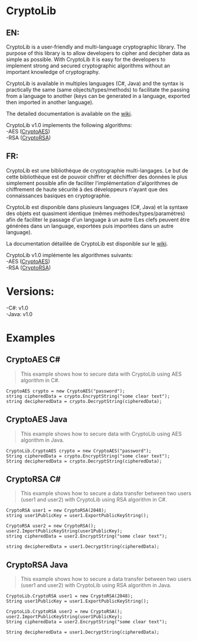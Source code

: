 # CryptoLib  
## EN:
CryptoLib is a user-friendly and multi-language cryptographic library.
The purpose of this library is to allow developers to cipher and decipher data as simple as possible. With CryptoLib it is easy for  the developers to implement strong and secured cryptographic algorithms without an important knowledge of cryptography.  

CryptoLib is available in multiples languages (C#, Java) and the syntax is practically the same (same objects/types/methods) to facilitate the passing from a language to another (keys can be generated in a language, exported then imported in another language).  

The detailed documentation is available on the [wiki](https://github.com/Any0ne22/CryptoLib/wiki).

CryptoLib v1.0 implements the following algorithms:  
-AES ([CryptoAES](https://github.com/Any0ne22/CryptoLib/wiki/(Fr)CryptoAES))  
-RSA ([CryptoRSA](https://github.com/Any0ne22/CryptoLib/wiki/(Fr)CryptoRSA))  


## FR:
CryptoLib est une bibliothèque de cryptographie multi-langages.
Le but de cette bibliothèque est de pouvoir chiffrer et déchiffrer des données le plus simplement possible afin de faciliter l'implémentation d'algorithmes de chiffrement de haute sécurité à des développeurs n'ayant que des connaissances basiques en cryptographie.  

CryptoLib est disponible dans plusieurs languages (C#, Java) et la syntaxe des objets est quasiment identique (mêmes méthodes/types/paramètres) afin de faciliter le passage d'un language à un autre (Les clefs peuvent être générées dans un language, exportées puis importées dans un autre language).  

La documentation détaillée de CryptoLib est disponible sur le [wiki](https://github.com/Any0ne22/CryptoLib/wiki).

CryptoLib v1.0 implémente les algorithmes suivants:  
-AES ([CryptoAES](https://github.com/Any0ne22/CryptoLib/wiki/(Fr)CryptoAES))  
-RSA ([CryptoRSA](https://github.com/Any0ne22/CryptoLib/wiki/(Fr)CryptoRSA))  


# Versions:  
-C#: v1.0  
-Java: v1.0


# Examples  

## CryptoAES C#

> This example shows how to secure data with CryptoLib using AES algorithm in C#.

`CryptoAES crypto = new CryptoAES("password");`  
`string cipheredData = crypto.EncryptString("some clear text");`  
`string decipheredData = crypto.DecryptString(cipheredData);`  

## CryptoAES Java

> This example shows how to secure data with CryptoLib using AES algorithm in Java.

`CryptoLib.CryptoAES crypto = new CryptoAES("password");`  
`String cipheredData = crypto.EncryptString("some clear text");`  
`String decipheredData = crypto.DecryptString(cipheredData);`  

## CryptoRSA C#

> This example shows how to secure a data transfer between two users (user1 and user2) with CryptoLib using RSA algorithm in C#.

`CryptoRSA user1 = new CryptoRSA(2048);`  
`string user1PublicKey = user1.ExportPublicKeyString();`  

`CryptoRSA user2 = new CryptoRSA();`  
`user2.ImportPublicKeyString(user1PublicKey);`  
`string cipheredData = user2.EncryptString("some clear text");`  

`string decipheredData = user1.DecryptString(cipheredData);`  

## CryptoRSA Java

> This example shows how to secure a data transfer between two users (user1 and user2) with CryptoLib using RSA algorithm in Java.

`CryptoLib.CryptoRSA user1 = new CryptoRSA(2048);`  
`String user1PublicKey = user1.ExportPublicKeyString();`  

`CryptoLib.CryptoRSA user2 = new CryptoRSA();`  
`user2.ImportPublicKeyString(user1PublicKey);`  
`String cipheredData = user2.EncryptString("some clear text");`  

`String decipheredData = user1.DecryptString(cipheredData);`  
